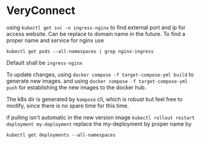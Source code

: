 # VeryConnect

using ```kubectl get svc -n ingress-nginx``` 
to find external port and ip for access website. 
Can be replace to domain name in the future.
To find a proper name and service for nginx use

```kubectl get pods --all-namespaces | grep nginx-ingress```

Default shall be ```ingress-nginx```

To update changes, using ```docker compose -f target-compose-yml build``` to generate new images.
and using ```docker compose -f target-compose-yml push```
for establishing the new images to the docker hub.

The k8s dir is generated by ```kompose``` cli, which is robust but feel free to modify, since there is no spare time for this time.

if pulling isn't automatic in the new version image
``` kubectl rollout restart deployment my-deployment ```
replace the my-deployment by proper name by

```kubectl get deployments --all-namespaces```
